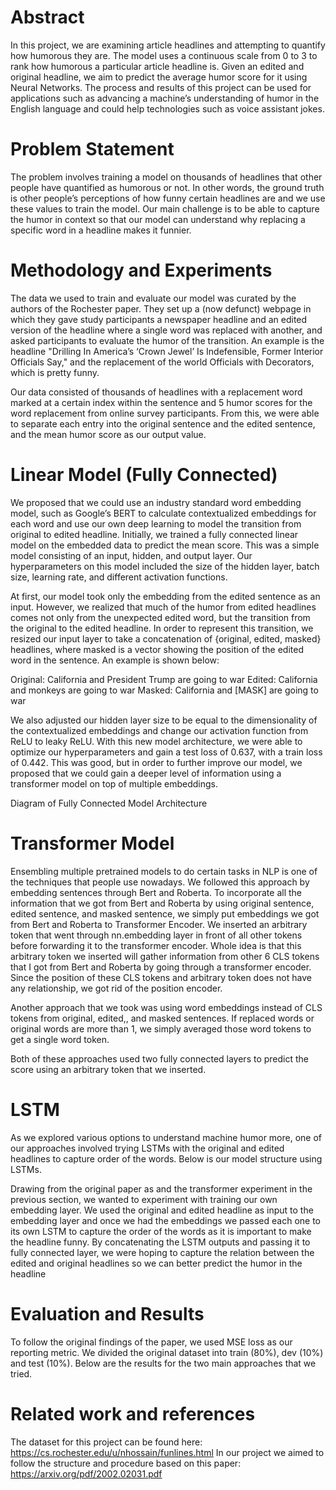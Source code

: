 # Abstract
In this project, we are examining article headlines and attempting to quantify how humorous they are. The model uses a continuous scale from 0 to 3 to rank how humorous a particular article headline is. Given an edited and original headline, we aim to predict the average humor score for it using Neural Networks. The process and results of this project can be used for applications such as advancing a machine’s understanding of humor in the English language and could help technologies such as voice assistant jokes.

# Problem Statement
The problem involves training a model on thousands of headlines that other people have quantified as humorous or not. In other words, the ground truth is other people’s perceptions of how funny certain headlines are and we use these values to train the model. Our main challenge is to be able to capture the humor in context so that our model can understand why replacing a specific word in a headline makes it funnier.

# Methodology and Experiments
The data we used to train and evaluate our model was curated by the authors of the Rochester paper. They set up a (now defunct) webpage in which they gave study participants a newspaper headline and an edited version of the headline where a single word was replaced with another, and asked participants to evaluate the humor of the transition. An example is the headline "Drilling In America’s ‘Crown Jewel’ Is Indefensible, Former Interior Officials Say," and the replacement of the world Officials with Decorators, which is pretty funny.

Our data consisted of thousands of headlines with a replacement word marked at a certain index within the sentence and 5 humor scores for the word replacement from online survey participants. From this, we were able to separate each entry into the original sentence and the edited sentence, and the mean humor score as our output value.

# Linear Model (Fully Connected)

We proposed that we could use an industry standard word embedding model, such as Google’s BERT to calculate contextualized embeddings for each word and use our own deep learning to model the transition from original to edited headline. Initially, we trained a fully connected linear model on the embedded data to predict the mean score. This was a simple model consisting of an input, hidden, and output layer. Our hyperparameters on this model included the size of the hidden layer, batch size, learning rate, and different activation functions.

At first, our model took only the embedding from the edited sentence as an input. However, we realized that much of the humor from edited headlines comes not only from the unexpected edited word, but the transition from the original to the edited headline. In order to represent this transition, we resized our input layer to take a concatenation of {original, edited, masked} headlines, where masked is a vector showing the position of the edited word in the sentence. An example is shown below:

Original: California and President Trump are going to war
Edited: California and monkeys are going to war
Masked: California and [MASK] are going to war

We also adjusted our hidden layer size to be equal to the dimensionality of the contextualized embeddings and change our activation function from ReLU to leaky ReLU. With this new model architecture, we were able to optimize our hyperparameters and gain a test loss of 0.637, with a train loss of 0.442. This was good, but in order to further improve our model, we proposed that we could gain a deeper level of information using a transformer model on top of multiple embeddings.


Diagram of Fully Connected Model Architecture

# Transformer Model
Ensembling multiple pretrained models to do certain tasks in NLP is one of the techniques that people use nowadays. We followed this approach by embedding sentences through Bert and Roberta. To incorporate all the information that we got from Bert and Roberta by using original sentence, edited sentence, and masked sentence, we simply put embeddings we got from Bert and Roberta to Transformer Encoder. We inserted an arbitrary token that went through nn.embedding layer in front of all other tokens before forwarding it to the transformer encoder. Whole idea is that this arbitrary token we inserted will gather information from other 6 CLS tokens that I got from Bert and Roberta by going through a transformer encoder. Since the position of these CLS tokens and arbitrary token does not have any relationship, we got rid of the position encoder.

Another approach that we took was using word embeddings instead of CLS tokens from original, edited,, and masked sentences. If replaced words or original words are more than 1, we simply averaged those word tokens to get a single word token. 

Both of these approaches used two fully connected layers to predict the score using an arbitrary token that we inserted.

# LSTM
As we explored various options to understand machine humor more, one of our approaches involved trying LSTMs with the original and edited headlines to capture order of the words. Below is our model structure using LSTMs.

Drawing from the original paper as and the transformer experiment in the previous section, we wanted to experiment with training our own embedding layer. We used the original and edited headline as input to the embedding layer and once we had the embeddings we passed each one to its own LSTM to capture the order of the words as it is important to make the headline funny. By concatenating the LSTM outputs and passing it to fully connected layer, we were hoping to capture the relation between the edited and original headlines so we can better predict the humor in the headline

# Evaluation and Results
To follow the original findings of the paper, we used MSE loss as our reporting metric. We divided the original dataset into train (80%), dev (10%) and test (10%). Below are the results for the two main approaches that we tried.

# Related work and references
The dataset for this project can be found here: https://cs.rochester.edu/u/nhossain/funlines.html
In our project we aimed to follow the structure and procedure based on this paper: https://arxiv.org/pdf/2002.02031.pdf

